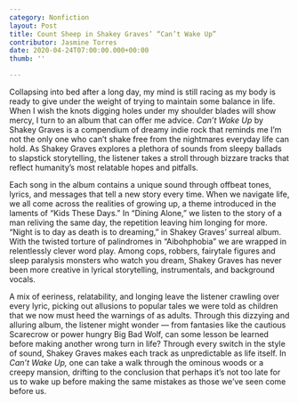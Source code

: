 ```yaml
---
category: Nonfiction
layout: Post
title: Count Sheep in Shakey Graves’ “Can’t Wake Up”
contributor: Jasmine Torres
date: 2020-04-24T07:00:00.000+00:00
thumb: ''

---
```

Collapsing into bed after a long day, my mind is still racing as my body is ready to give under the weight of trying to maintain some balance in life. When I wish the knots digging holes under my shoulder blades will show mercy, I turn to an album that can offer me advice. _Can’t Wake Up_ by Shakey Graves is a compendium of dreamy indie rock that reminds me I’m not the only one who can’t shake free from the nightmares everyday life can hold. As Shakey Graves explores a plethora of sounds from sleepy ballads to slapstick storytelling, the listener takes a stroll through bizzare tracks that reflect humanity’s most relatable hopes and pitfalls.

Each song in the album contains a unique sound through offbeat tones, lyrics, and messages that tell a new story every time. When we navigate life, we all come across the realities of growing up, a theme introduced in the laments of “Kids These Days.” In “Dining Alone,” we listen to the story of a man reliving the same day, the repetition leaving him longing for more. “Night is to day as death is to dreaming,” in Shakey Graves’ surreal album. With the twisted torture of palindromes in “Aibohphobia” we are wrapped in relentlessly clever word play. Among cops, robbers, fairytale figures and sleep paralysis monsters who watch you dream, Shakey Graves has never been more creative in lyrical storytelling, instrumentals, and background vocals.

A mix of eeriness, relatability, and longing leave the listener crawling over every lyric, picking out allusions to popular tales we were told as children that we now must heed the warnings of as adults. Through this dizzying and alluring album, the listener might wonder — from fantasies like the cautious Scarecrow or power hungry Big Bad Wolf, can some lesson be learned before making another wrong turn in life? Through every switch in the style of sound, Shakey Graves makes each track as unpredictable as life itself. In _Can’t Wake Up,_ one can take a walk through the ominous woods or a creepy mansion, drifting to the conclusion that perhaps it’s not too late for us to wake up before making the same mistakes as those we’ve seen come before us.